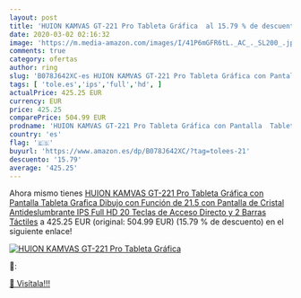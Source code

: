 ```yaml
---
layout: post
title: 'HUION KAMVAS GT-221 Pro Tableta Gráfica  al 15.79 % de descuento'
date: 2020-03-02 02:16:32
image: 'https://m.media-amazon.com/images/I/41P6mGFR6tL._AC_._SL200_.jpg'
comments: true
category: ofertas
author: ring
slug: 'B078J642XC-es HUION KAMVAS GT-221 Pro Tableta Gráfica con Pantalla...'
tags: [ 'tole.es','ips','full','hd', ]
actualPrice: 425.25 EUR
currency: EUR
price: 425.25
comparePrice: 504.99 EUR
prodname: 'HUION KAMVAS GT-221 Pro Tableta Gráfica con Pantalla  Tableta Grafica Dibujo con Función de 21.5   con Pantalla de Cristal Antideslumbrante IPS Full HD  20 Teclas de Acceso Directo y 2 Barras Táctiles'
country: 'es'
flag: '🇪🇸'
buyurl: 'https://www.amazon.es/dp/B078J642XC/?tag=tolees-21'
descuento: '15.79'
average: '425.25'
---
```


Ahora mismo tienes [HUION KAMVAS GT-221 Pro Tableta Gráfica con Pantalla  Tableta Grafica Dibujo con Función de 21.5   con Pantalla de Cristal Antideslumbrante IPS Full HD  20 Teclas de Acceso Directo y 2 Barras Táctiles](https://www.amazon.es/dp/B078J642XC/?tag=tolees-21) a 425.25 EUR (original: 504.99 EUR) (15.79 %  de descuento) en el siguiente enlace!

[![HUION KAMVAS GT-221 Pro Tableta Gráfica ](https://m.media-amazon.com/images/I/41P6mGFR6tL._AC_._SL200_.jpg)](https://www.amazon.es/dp/B078J642XC/?tag=tolees-21)

🔎:


[🛒 Visítala!!!](https://www.amazon.es/dp/B078J642XC/?tag=tolees-21)
